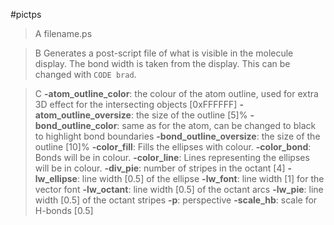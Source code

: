 #pictps

>A filename.ps

>B Generates a post-script file of what is visible in the molecule display. The bond width is taken from the display. This can be changed with `CODE brad`.

>C
**-atom_outline_color**: the colour of the atom outline, used for extra 3D effect for the intersecting objects [0xFFFFFF]
**-atom_outline_oversize**: the size of the outline [5]%
**-bond_outline_color**: same as for the atom, can be changed to black to highlight bond boundaries 
**-bond_outline_oversize**: the size of the outline [10]%
**-color_fill**: Fills the ellipses with colour.
**-color_bond**: Bonds will be in colour.
**-color_line**: Lines representing the ellipses will be in colour.
**-div_pie**: number of stripes in the octant [4]
**-lw_ellipse**: line width [0.5] of the ellipse
**-lw_font**: line width [1] for the vector font
**-lw_octant**: line width [0.5] of the octant arcs
**-lw_pie**: line width [0.5] of the octant stripes
**-p**: perspective
**-scale_hb**: scale for H-bonds [0.5]
